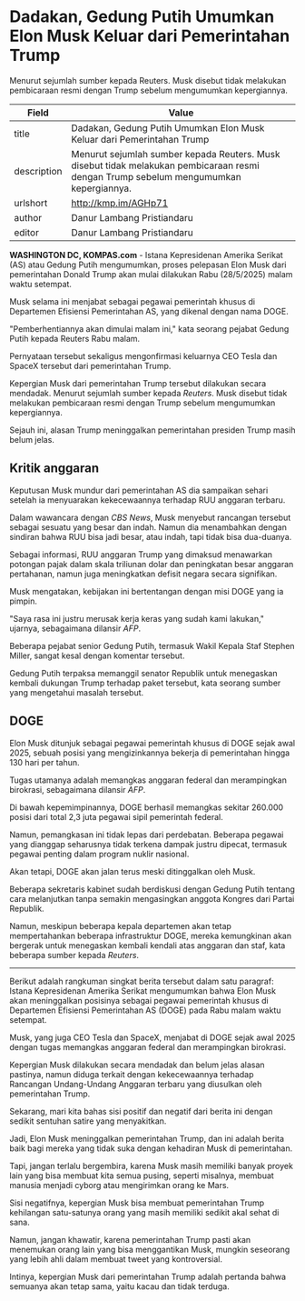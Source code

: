# Dadakan, Gedung Putih Umumkan Elon Musk Keluar dari Pemerintahan Trump

Menurut sejumlah sumber kepada Reuters. Musk disebut tidak melakukan pembicaraan resmi dengan Trump sebelum mengumumkan kepergiannya.

| Field       | Value                                                       |
|-------------|-------------------------------------------------------------|
| title       | Dadakan, Gedung Putih Umumkan Elon Musk Keluar dari Pemerintahan Trump |
| description | Menurut sejumlah sumber kepada Reuters. Musk disebut tidak melakukan pembicaraan resmi dengan Trump sebelum mengumumkan kepergiannya. |
| urlshort    | http://kmp.im/AGHp71 |
| author      | Danur Lambang Pristiandaru |
| editor      | Danur Lambang Pristiandaru |

**WASHINGTON DC, KOMPAS.com** - Istana Kepresidenan Amerika Serikat (AS) atau Gedung Putih mengumumkan, proses pelepasan Elon Musk dari pemerintahan Donald Trump akan mulai dilakukan Rabu (28/5/2025) malam waktu setempat.

Musk selama ini menjabat sebagai pegawai pemerintah khusus di Departemen Efisiensi Pemerintahan AS, yang dikenal dengan nama DOGE. 

\"Pemberhentiannya akan dimulai malam ini,\" kata seorang pejabat Gedung Putih kepada Reuters Rabu malam.

Pernyataan tersebut sekaligus mengonfirmasi keluarnya CEO Tesla dan SpaceX tersebut dari pemerintahan Trump.

Kepergian Musk dari pemerintahan Trump tersebut dilakukan secara mendadak. Menurut sejumlah sumber kepada *Reuters*. Musk disebut tidak melakukan pembicaraan resmi dengan Trump sebelum mengumumkan kepergiannya.

Sejauh ini, alasan Trump meninggalkan pemerintahan presiden Trump masih belum jelas.

## Kritik anggaran

Keputusan Musk mundur dari pemerintahan AS dia sampaikan sehari setelah ia menyuarakan kekecewaannya terhadap RUU anggaran terbaru. 

Dalam wawancara dengan *CBS News*, Musk menyebut rancangan tersebut sebagai sesuatu yang besar dan indah. Namun dia menambahkan dengan sindiran bahwa RUU bisa jadi besar, atau indah, tapi tidak bisa dua-duanya.

Sebagai informasi, RUU anggaran Trump yang dimaksud menawarkan potongan pajak dalam skala triliunan dolar dan peningkatan besar anggaran pertahanan, namun juga meningkatkan defisit negara secara signifikan. 

Musk mengatakan, kebijakan ini bertentangan dengan misi DOGE yang ia pimpin. 

\"Saya rasa ini justru merusak kerja keras yang sudah kami lakukan,\" ujarnya, sebagaimana dilansir *AFP*.

Beberapa pejabat senior Gedung Putih, termasuk Wakil Kepala Staf Stephen Miller, sangat kesal dengan komentar tersebut.

Gedung Putih terpaksa memanggil senator Republik untuk menegaskan kembali dukungan Trump terhadap paket tersebut, kata seorang sumber yang mengetahui masalah tersebut.

## DOGE

Elon Musk ditunjuk sebagai pegawai pemerintah khusus di DOGE sejak awal 2025, sebuah posisi yang mengizinkannya bekerja di pemerintahan hingga 130 hari per tahun. 

Tugas utamanya adalah memangkas anggaran federal dan merampingkan birokrasi, sebagaimana dilansir *AFP*.

Di bawah kepemimpinannya, DOGE berhasil memangkas sekitar 260.000 posisi dari total 2,3 juta pegawai sipil pemerintah federal. 

Namun, pemangkasan ini tidak lepas dari perdebatan. Beberapa pegawai yang dianggap seharusnya tidak terkena dampak justru dipecat, termasuk pegawai penting dalam program nuklir nasional. 

Akan tetapi, DOGE akan jalan terus meski ditinggalkan oleh Musk.

Beberapa sekretaris kabinet sudah berdiskusi dengan Gedung Putih tentang cara melanjutkan tanpa semakin mengasingkan anggota Kongres dari Partai Republik. 

Namun, meskipun beberapa kepala departemen akan tetap mempertahankan beberapa infrastruktur DOGE, mereka kemungkinan akan bergerak untuk menegaskan kembali kendali atas anggaran dan staf, kata beberapa sumber kepada *Reuters*.

---
Berikut adalah rangkuman singkat berita tersebut dalam satu paragraf: Istana Kepresidenan Amerika Serikat mengumumkan bahwa Elon Musk akan meninggalkan posisinya sebagai pegawai pemerintah khusus di Departemen Efisiensi Pemerintahan AS (DOGE) pada Rabu malam waktu setempat.

 Musk, yang juga CEO Tesla dan SpaceX, menjabat di DOGE sejak awal 2025 dengan tugas memangkas anggaran federal dan merampingkan birokrasi.

 Kepergian Musk dilakukan secara mendadak dan belum jelas alasan pastinya, namun diduga terkait dengan kekecewaannya terhadap Rancangan Undang-Undang Anggaran terbaru yang diusulkan oleh pemerintahan Trump.



Sekarang, mari kita bahas sisi positif dan negatif dari berita ini dengan sedikit sentuhan satire yang menyakitkan.

 Jadi, Elon Musk meninggalkan pemerintahan Trump, dan ini adalah berita baik bagi mereka yang tidak suka dengan kehadiran Musk di pemerintahan.

 Tapi, jangan terlalu bergembira, karena Musk masih memiliki banyak proyek lain yang bisa membuat kita semua pusing, seperti misalnya, membuat manusia menjadi cyborg atau mengirimkan orang ke Mars.

 Sisi negatifnya, kepergian Musk bisa membuat pemerintahan Trump kehilangan satu-satunya orang yang masih memiliki sedikit akal sehat di sana.

 Namun, jangan khawatir, karena pemerintahan Trump pasti akan menemukan orang lain yang bisa menggantikan Musk, mungkin seseorang yang lebih ahli dalam membuat tweet yang kontroversial.

 Intinya, kepergian Musk dari pemerintahan Trump adalah pertanda bahwa semuanya akan tetap sama, yaitu kacau dan tidak terduga.
